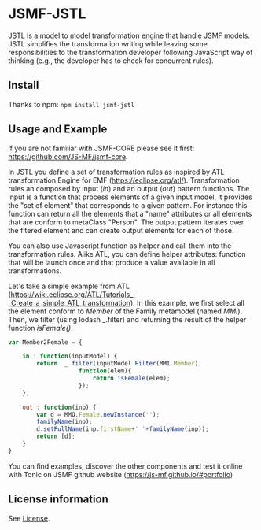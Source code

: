 # JSMF-JSTL

JSTL is a model to model transformation engine that handle JSMF models. JSTL simplifies the transformation writing while leaving some responsibilities to the transformation developer following JavaScript way of thinking (e.g., the developer has to check for concurrent rules).


## Install

Thanks to npm: `npm install jsmf-jstl`

## Usage and Example
if you are not familiar with JSMF-CORE please see it first: https://github.com/JS-MF/jsmf-core.

In JSTL you define a set of transformation rules as inspired by ATL transformation Engine for EMF (https://eclipse.org/atl/).
Transformation rules an composed by input (*in*) and an output (*out*) pattern functions. 
The input is a function that process elements of a given input model, it provides the "set of element" that corresponds to a given pattern. For instance
this function can return all the elements that a "name" attributes or all elements that are conform to metaClass "Person".
The output pattern iterates over the fitered element and can create output elements for each of those.

You can also use Javascript function as helper and call them into the transformation rules.
Alike ATL, you can define helper attributes: function that will be launch once and that produce a value available in all transformations.

Let's take a simple example from ATL (https://wiki.eclipse.org/ATL/Tutorials_-_Create_a_simple_ATL_transformation).
In this example, we first select all the element conform to *Member* of the Family metamodel (named *MMI*). Then, we filter (using lodash _.filter)
and returning the result of the helper function *isFemale()*.
```javascript
var Member2Female = {

    in : function(inputModel) {
        return  _.filter(inputModel.Filter(MMI.Member),
                    function(elem){
                        return isFemale(elem);
                    });
    },

    out : function(inp) {
        var d = MMO.Female.newInstance('');
        familyName(inp);
        d.setFullName(inp.firstName+' '+familyName(inp));
        return [d];
    }
}
``` 

You can find examples, discover the other components and test it online with Tonic on JSMF github website (https://js-mf.github.io/#portfolio)

## License information

See [License](LICENSE).
